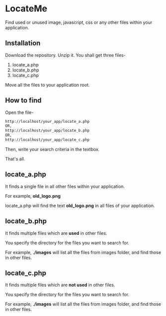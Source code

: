 # LocateMe
Find used or unused image, javascript, css or any other files within your application.



## Installation

Download the repository. Unzip it. You shall get three files-

1. locate_a.php
2. locate_b.php
3. locate_c.php

Move all the files to your application root.



## How to find

Open the file-

```html
http://localhost/your_app/locate_a.php
OR,
http://localhost/your_app/locate_b.php
OR,
http://localhost/your_app/locate_c.php
```

Then, write your search criteria in the textbox.

That's all.



## locate_a.php

It finds a single file in all other files within your application.

For example, **old_logo.png**

locate_a.php will find the text **old_logo.png** in all files of your application.



## locate_b.php

It finds multiple files which are **used** in other files.

You specify the directory for the files you want to search for.

For example, **./images** will list all the files from images folder, and find those in other files.



## locate_c.php

It finds multiple files which are **not used** in other files.

You specify the directory for the files you want to search for.

For example, **./images** will list all the files from images folder, and find those in other files.